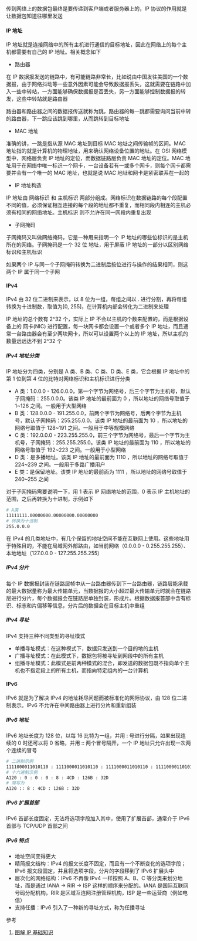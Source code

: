 传到网络上的数据包最终是要传递到客户端或者服务器上的，IP 协议的作用就是让数据包知道往哪里发送

#### IP 地址

IP 地址就是连接网络中的所有主机进行通信的目标地址，因此在网络上的每个主机都需要有自己的 IP 地址。相关概念如下

- 路由器

在 IP 数据报发送的链路中，有可能链路非常长，比如说由中国发往美国的一个数据报，由于网络抖动等一些意外因素可能会导致数据报丢失，这就需要在链路中加入一些中转站，一方面能够确保数据报是否丢失，另一方面能够控制数据报的转发，这些中转站就是路由器

路由器和路由器之间的数据报传送就称为跳，路由器的每一跳都需要询问当前中转的路由器，下一跳应该跳到哪里，从而跳转到目标地址

- MAC 地址

准确的讲，一跳是指从源 MAC 地址到目标 MAC 地址之间传输帧的区间。MAC 地址指的就是计算机的物理地址，用来确认网络设备位置的地址。在 OSI 网络模型中，网络层负责 IP 地址的定位，而数据链路层负责 MAC 地址的定位。MAC 地址用于在网络中唯一标识一个网卡，一台设备若有一或多个网卡，则每个网卡都需要并会有一个唯一的 MAC 地址，也就是说 MAC 地址和网卡是紧密联系在一起的

- IP 地址构造

IP 地址由 网络标识 和 主机标识 两部分组成。网络标识在数据链路的每个段配置不同的值，必须保证相互连接的每个段的地址都不重复，而相同段内相连的主机必须有相同的网络地址。主机标识 则不允许在同一网段内重复出现

- 子网掩码

子网掩码又叫做网络掩码，它是一种用来指明一个 IP 地址的哪些位标识的是主机所在的网络。子网掩码是一个 32 位 地址，用于屏蔽 IP 地址的一部分以区别网络标识和主机标识

如果两个 IP 与同一个子网掩码转换为二进制后按位进行与操作的结果相同，则这两个 IP 属于同一个子网

#### IPv4

IPv4 由 32 位二进制来表示，以 8 位为一组，每组之间以 . 进行分割，再将每组转换为十进制数，取值为[0, 255]，在计算机内部会转化为二进制来处理

IP 地址的总个数有 2^32 个，实际上 IP 不会以主机的个数来配置的，而是根据设备上的 网卡(NIC) 进行配置，每一块网卡都会设置一个或者多个 IP 地址，而且通常一台路由器会有至少两块网卡，所以可以设置两个以上的 IP 地址，所以主机的数量远远达不到 2^32 个

##### IPv4 地址分类

IP 地址分为四类，分别是 A 类、B 类、C 类、D 类、E 类，它会根据 IP 地址中的第 1 位到第 4 位的比特对网络标识和主机标识进行分类

- A 类：1.0.0.0 - 126.0.0.0，第一个字节为网络号，后三个字节为主机号，默认子网掩码：255.0.0.0。该类 IP 地址的最前面为 0 ，所以地址的网络号取值于 1~126 之间。一般用于大型网络
- B 类：128.0.0.0 - 191.255.0.0，前两个字节为网络号，后两个字节为主机号，默认子网掩码：255.255.0.0。该类 IP 地址的最前面为 10 ，所以地址的网络号取值于 128~191 之间。一般用于中等规模网络
- C 类：192.0.0.0 - 223.255.255.0，前三个字节为网络号，最后一个字节为主机号，子网掩码：255.255.255.0。该类 IP 地址的最前面为 110 ，所以地址的网络号取值于 192~223 之间。一般用于小型网络
- D 类：是多播地址。该类 IP 地址的最前面为 1110 ，所以地址的网络号取值于 224~239 之间。一般用于多路广播用户
- E 类：是保留地址。该类 IP 地址的最前面为 1111 ，所以地址的网络号取值于 240~255 之间

对于子网掩码需要说明一下，用 1 表示 IP 网络地址的范围，0 表示 IP 主机地址的范围，之后再转换为十进制，示例如下

```bash
# A类
11111111.00000000.00000000.00000000
# 转换为十进制
255.0.0.0
```

在 IPv4 的几类地址中，有几个保留的地址空间不能在互联网上使用。这些地址用于特殊目的，不能在局域网外部路由，如当前网络（0.0.0.0 - 0.255.255.255）、本地地址（127.0.0.0 - 127.255.255.255）

##### IPv4 分片

每个 IP 数据报封装在链路层帧中从一台路由器传到下一台路由器，链路层能承载的最大数据量称为最大传输单元，当数据报的大小超过最大传输单元时就会在链路层进行分片，每个数据报会在链路层单独封装，形成片。根据数据报首部中含有标识、标志和片偏移等信息，分片后的数据会在目标主机中重组

##### IPv4 寻址

IPv4 支持三种不同类型的寻址模式

- 单播寻址模式：在这种模式下，数据只发送到一个目的地的主机
- 广播寻址模式：在此模式下，数据包将被寻址到网段中的所有主机
- 组播寻址模式：此模式是前两种模式的混合，即发送的数据包既不指向单个主机也不指定段上的所有主机，而指向特定组内的一台计算机

#### IPv6

IPv6 就是为了解决 IPv4 的地址耗尽问题而被标准化的网际协议，由 128 位二进制表示。IPv6 不允许在中间路由器上进行分片和重新组装

##### IPv6 地址

IPv6 地址长度为 128 位，以每 16 比特为一组，并用 : 号进行分隔，如果出现连续的 0 时还可以将 0 省略，并用 :: 两个冒号隔开，一个 IP 地址只允许出现一次两个连续的冒号

```bash
# 二进制示例
1111000011010110 : 1111000011010110 : 1111000011010110 : 1111000011010110 : 1111000011010110 : 1111000011010110 : 1111000011010110 : 1111000011010110
# 十六进制示例
A120 : 0 : 0 : 0 : 8 : 4CD : 126B : 32D
# 简写为
A120 :: 8 : 4CD : 126B : 32D
```

##### IPv6 扩展首部

IPv6 首部长度固定，无法将选项字段加入其中，使用了扩展首部，通常介于 IPv6 首部与 TCP/UDP 首部之间

##### IPv6 特点

- 地址空间变得更大
- 精简报文结构：IPv4 的报文长度不固定，而且有一个不断变化的选项字段；IPv6 报文段固定，并且将选项字段，分片的字段移到了 IPv6 扩展头中
- 层次化的网络结构：IPv6 不再像 IPv4 一样按照 A、B、C 等分类来划分地址，而是通过 IANA -> RIR -> ISP 这样的顺序来分配的。IANA 是国际互联网号码分配机构，RIR 是区域互连网注册管理机构，ISP 是一些运营商（例如电信）
- 支持任播：IPv6 引入了一种新的寻址方式，称为任播寻址

参考

1. [图解 IP 基础知识](https://juejin.cn/post/6908877364130742286)
